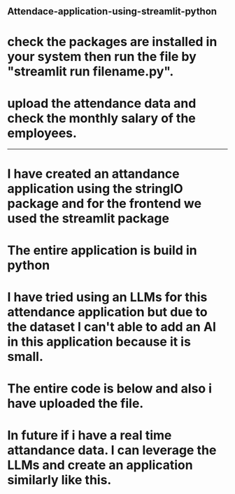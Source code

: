 ## Attendace-application-using-streamlit-python

# check the packages are installed in your system then run the file by "streamlit run filename.py".
# upload the attendance data and check the monthly salary of the employees.
-------------------------------------------------------------------------------------------------------------------------------------------------------------
# I have created an attandance application using the stringIO package and for the frontend we used the streamlit package
# The entire application is build in python 
# I have tried using an LLMs for this attendance application but due to the dataset I can't able to add an AI in this application because it is small.
# The entire code is below and also i have uploaded the file.
# In future if i have a real time attandance data. I can leverage the LLMs and create an application similarly like this. 
